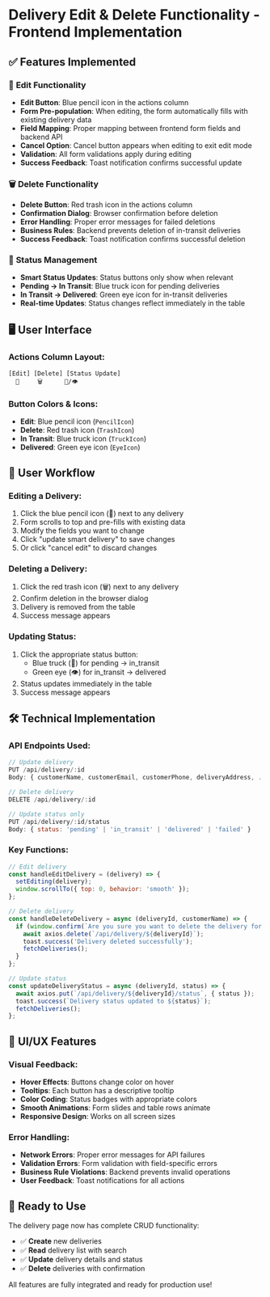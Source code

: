 # Delivery Edit & Delete Functionality - Frontend Implementation

## ✅ Features Implemented

### 🔧 **Edit Functionality**
- **Edit Button**: Blue pencil icon in the actions column
- **Form Pre-population**: When editing, the form automatically fills with existing delivery data
- **Field Mapping**: Proper mapping between frontend form fields and backend API
- **Cancel Option**: Cancel button appears when editing to exit edit mode
- **Validation**: All form validations apply during editing
- **Success Feedback**: Toast notification confirms successful update

### 🗑️ **Delete Functionality**
- **Delete Button**: Red trash icon in the actions column
- **Confirmation Dialog**: Browser confirmation before deletion
- **Error Handling**: Proper error messages for failed deletions
- **Business Rules**: Backend prevents deletion of in-transit deliveries
- **Success Feedback**: Toast notification confirms successful deletion

### 🎯 **Status Management**
- **Smart Status Updates**: Status buttons only show when relevant
- **Pending → In Transit**: Blue truck icon for pending deliveries
- **In Transit → Delivered**: Green eye icon for in-transit deliveries
- **Real-time Updates**: Status changes reflect immediately in the table

## 🖥️ **User Interface**

### Actions Column Layout:
```
[Edit] [Delete] [Status Update]
  📝     🗑️      🚚/👁️
```

### Button Colors & Icons:
- **Edit**: Blue pencil icon (`PencilIcon`)
- **Delete**: Red trash icon (`TrashIcon`)
- **In Transit**: Blue truck icon (`TruckIcon`)
- **Delivered**: Green eye icon (`EyeIcon`)

## 🔄 **User Workflow**

### Editing a Delivery:
1. Click the blue pencil icon (📝) next to any delivery
2. Form scrolls to top and pre-fills with existing data
3. Modify the fields you want to change
4. Click "update smart delivery" to save changes
5. Or click "cancel edit" to discard changes

### Deleting a Delivery:
1. Click the red trash icon (🗑️) next to any delivery
2. Confirm deletion in the browser dialog
3. Delivery is removed from the table
4. Success message appears

### Updating Status:
1. Click the appropriate status button:
   - Blue truck (🚚) for pending → in_transit
   - Green eye (👁️) for in_transit → delivered
2. Status updates immediately in the table
3. Success message appears

## 🛠️ **Technical Implementation**

### API Endpoints Used:
```javascript
// Update delivery
PUT /api/delivery/:id
Body: { customerName, customerEmail, customerPhone, deliveryAddress, ... }

// Delete delivery  
DELETE /api/delivery/:id

// Update status only
PUT /api/delivery/:id/status
Body: { status: 'pending' | 'in_transit' | 'delivered' | 'failed' }
```

### Key Functions:
```javascript
// Edit delivery
const handleEditDelivery = (delivery) => {
  setEditing(delivery);
  window.scrollTo({ top: 0, behavior: 'smooth' });
};

// Delete delivery
const handleDeleteDelivery = async (deliveryId, customerName) => {
  if (window.confirm(`Are you sure you want to delete the delivery for ${customerName}?`)) {
    await axios.delete(`/api/delivery/${deliveryId}`);
    toast.success('Delivery deleted successfully');
    fetchDeliveries();
  }
};

// Update status
const updateDeliveryStatus = async (deliveryId, status) => {
  await axios.put(`/api/delivery/${deliveryId}/status`, { status });
  toast.success(`Delivery status updated to ${status}`);
  fetchDeliveries();
};
```

## 🎨 **UI/UX Features**

### Visual Feedback:
- **Hover Effects**: Buttons change color on hover
- **Tooltips**: Each button has a descriptive tooltip
- **Color Coding**: Status badges with appropriate colors
- **Smooth Animations**: Form slides and table rows animate
- **Responsive Design**: Works on all screen sizes

### Error Handling:
- **Network Errors**: Proper error messages for API failures
- **Validation Errors**: Form validation with field-specific errors
- **Business Rule Violations**: Backend prevents invalid operations
- **User Feedback**: Toast notifications for all actions

## 🚀 **Ready to Use**

The delivery page now has complete CRUD functionality:
- ✅ **Create** new deliveries
- ✅ **Read** delivery list with search
- ✅ **Update** delivery details and status
- ✅ **Delete** deliveries with confirmation

All features are fully integrated and ready for production use!
